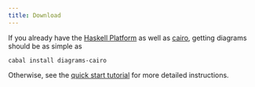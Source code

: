```yaml
---
title: Download
---
```


If you already have the [Haskell
Platform](http://hackage.haskell.org/platform/) as well as [cairo](http://www.cairographics.org/), getting diagrams should be as simple as

    cabal install diagrams-cairo

Otherwise, see the [quick start
tutorial](/tutorial/DiagramsTutorial.html) for more detailed
instructions.